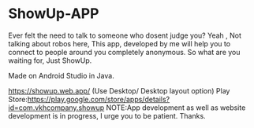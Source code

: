 # ShowUp-APP
Ever felt the need to talk to someone who dosent judge you? Yeah , Not talking about robos here, This app, developed by me will help you to connect to people around you completely anonymous. So what are you waiting for, Just ShowUp. 

Made on Android Studio in Java.

https://showup.web.app/  (Use Desktop/ Desktop layout option)
Play Store:https://play.google.com/store/apps/details?id=com.vkhcompany.showup
NOTE:App development as well as website development is in progress, I urge you to be patient. Thanks.
